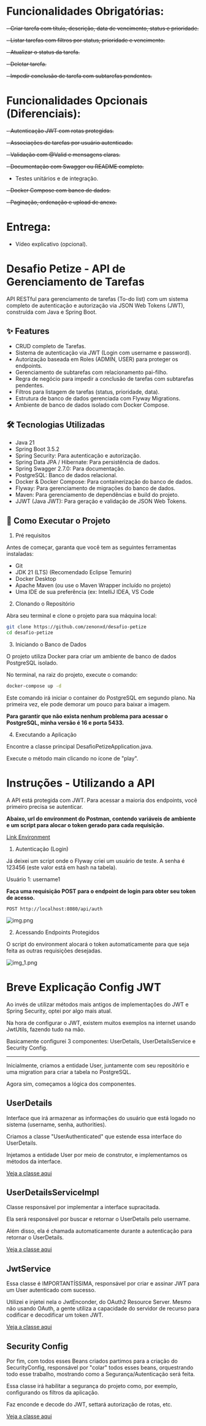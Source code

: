 # Funcionalidades Obrigatórias:

~~- Criar tarefa com título, descrição, data de vencimento, status e prioridade.~~

~~- Listar tarefas com filtros por status, prioridade e vencimento.~~

~~- Atualizar o status da tarefa.~~

~~- Deletar tarefa.~~

~~- Impedir conclusão de tarefa com subtarefas pendentes.~~


# Funcionalidades Opcionais (Diferenciais):

~~- Autenticação JWT com rotas protegidas.~~

~~- Associações de tarefas por usuário autenticado.~~

~~- Validação com @Valid e mensagens claras.~~

~~- Documentação com Swagger ou README completo.~~

- Testes unitários e de integração.

~~- Docker Compose com banco de dados.~~

~~- Paginação, ordenação e upload de anexo.~~

# Entrega:

- Vídeo explicativo (opcional).

# Desafio Petize - API de Gerenciamento de Tarefas

API RESTful para gerenciamento de tarefas (To-do list) com um sistema completo de autenticação e autorização via JSON 
Web Tokens (JWT), construída com Java e Spring Boot.

## ✨ Features

* CRUD completo de Tarefas.
* Sistema de autenticação via JWT (Login com username e password).
* Autorização baseada em Roles (ADMIN, USER) para proteger os endpoints.
* Gerenciamento de subtarefas com relacionamento pai-filho.
* Regra de negócio para impedir a conclusão de tarefas com subtarefas pendentes.
* Filtros para listagem de tarefas (status, prioridade, data).
* Estrutura de banco de dados gerenciada com Flyway Migrations.
* Ambiente de banco de dados isolado com Docker Compose.


## 🛠️ Tecnologias Utilizadas

* Java 21
* Spring Boot 3.5.2
* Spring Security: Para autenticação e autorização.
* Spring Data JPA / Hibernate: Para persistência de dados.
* Spring Swagger 2.7.0: Para documentação.
* PostgreSQL: Banco de dados relacional.
* Docker & Docker Compose: Para containerização do banco de dados.
* Flyway: Para gerenciamento de migrações do banco de dados.
* Maven: Para gerenciamento de dependências e build do projeto.
* JJWT (Java JWT): Para geração e validação de JSON Web Tokens.

## 🚀 Como Executar o Projeto

1. Pré requisitos

Antes de começar, garanta que você tem as seguintes ferramentas instaladas:

* Git
* JDK 21 (LTS) (Recomendado Eclipse Temurin)
* Docker Desktop
* Apache Maven (ou use o Maven Wrapper incluído no projeto)
* Uma IDE de sua preferência (ex: IntelliJ IDEA, VS Code

2. Clonando o Repositório

Abra seu terminal e clone o projeto para sua máquina local:

```bash
git clone https://github.com/zenonxd/desafio-petize
cd desafio-petize
```

3. Iniciando o Banco de Dados

O projeto utiliza Docker para criar um ambiente de banco de dados PostgreSQL isolado.

No terminal, na raiz do projeto, execute o comando:

```bash
docker-compose up -d
```

Este comando irá iniciar o container do PostgreSQL em segundo plano. Na primeira vez, ele pode demorar um pouco para baixar a imagem.

**Para garantir que não exista nenhum problema para acessar o PostgreSQL, minha versão é 16 e porta 5433.**

4. Executando a Aplicação

Encontre a classe principal DesafioPetizeApplication.java.

Execute o método main clicando no ícone de "play".

# Instruções - Utilizando a API

A API está protegida com JWT. Para acessar a maioria dos endpoints, você primeiro precisa se autenticar.

**Abaixo, url do environment do Postman, contendo variáveis de ambiente e um script para alocar o token gerado para cada
requisição.**

[Link Environment]() 

1. Autenticação (Login)

Já deixei um script onde o Flyway criei um usuário de teste. A senha é 123456 (este valor está em hash na tabela).

Usuário 1: username1

**Faça uma requisição POST para o endpoint de login para obter seu token de acesso.**

```http request
POST http://localhost:8080/api/auth
```

![img.png](img.png)

2. Acessando Endpoints Protegidos

O script do environment alocará o token automaticamente para que seja feita as outras requisições desejadas.

![img_1.png](img_1.png)

# Breve Explicação Config JWT

Ao invés de utilizar métodos mais antigos de implementações do JWT e Spring Security, optei por algo mais atual.

Na hora de configurar o JWT, existem muitos exemplos na internet usando JwtUtils, fazendo tudo na mão.

Basicamente configurei 3 componentes: UserDetails, UserDetailsService e Security Config.

---

Inicialmente, criamos a entidade User, juntamente com seu repositório e uma migration para criar a tabela no PostgreSQL.

Agora sim, começamos a lógica dos componentes.

## UserDetails

Interface que irá armazenar as informações do usuário que está logado no sistema (username, senha, authorities).

Criamos a classe "UserAuthenticated" que estende essa interface do UserDetails.

Injetamos a entidade User por meio de construtor, e implementamos os métodos da interface.

[Veja a classe aqui]()

## UserDetailsServiceImpl

Classe responsável por implementar a interface supracitada.

Ela será responsável por buscar e retornar o UserDetails pelo username.

Além disso, ela é chamada automaticamente durante a autenticação para retornar o UserDetails.

[Veja a classe aqui]()

## JwtService

Essa classe é IMPORTANTÍSSIMA, responsável por criar e assinar JWT para um User autenticado com sucesso.

Utilizei e injetei nela o JwtEnconder, do OAuth2 Resource Server. Mesmo não usando OAuth, a gente utiliza a capacidade do servidor de recurso para codificar
e decodificar um token JWT.

[Veja a classe aqui]()


## Security Config

Por fim, com todos esses Beans criados partimos para a criação do SecurityConfig, responsável por "colar" todos esses beans,
orquestrando todo esse trabalho, mostrando como a Segurança/Autenticação será feita.

Essa classe irá habilitar a segurança do projeto como, por exemplo, configurando os filtros da aplicação.

Faz enconde e decode do JWT, settará autorização de rotas, etc.

[Veja a classe aqui]()
